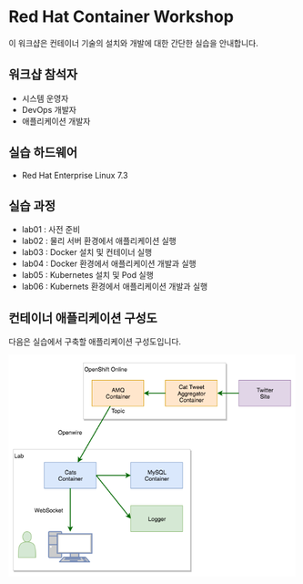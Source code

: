 # Red Hat Container Workshop

이 워크샵은 컨테이너 기술의 설치와 개발에 대한 간단한 실습을 안내합니다. 

## 워크샵 참석자

   * 시스템 운영자
   * DevOps 개발자
   * 애플리케이션 개발자 

## 실습 하드웨어 

   * Red Hat Enterprise Linux 7.3 
 
## 실습 과정
  
   * lab01 : 사전 준비 
   * lab02 : 물리 서버 환경에서 애플리케이션 실행
   * lab03 : Docker 설치 및 컨테이너 실행
   * lab04 : Docker 환경에서 애플리케이션 개발과 실행
   * lab05 : Kubernetes 설치 및 Pod 실행 
   * lab06 : Kubernets 환경에서 애플리케이션 개발과 실행

## 컨테이너 애플리케이션 구성도

   다음은 실습에서 구축할 애플리케이션 구성도입니다.

![00-container-workshop-total.png](./img/00-container-workshop-total.png)

  













